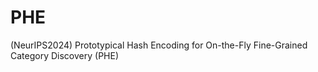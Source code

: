 # PHE
(NeurIPS2024) Prototypical Hash Encoding for On-the-Fly Fine-Grained Category Discovery (PHE)
